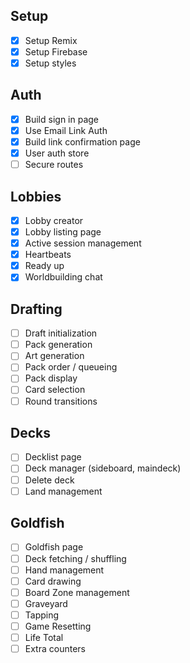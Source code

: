 ## Setup

- [x] Setup Remix
- [x] Setup Firebase
- [x] Setup styles

## Auth

- [x] Build sign in page
- [x] Use Email Link Auth
- [x] Build link confirmation page
- [x] User auth store
- [ ] Secure routes

## Lobbies

- [x] Lobby creator
- [x] Lobby listing page
- [x] Active session management
- [x] Heartbeats
- [x] Ready up
- [x] Worldbuilding chat

## Drafting

- [ ] Draft initialization
- [ ] Pack generation
- [ ] Art generation
- [ ] Pack order / queueing
- [ ] Pack display
- [ ] Card selection
- [ ] Round transitions

## Decks

- [ ] Decklist page
- [ ] Deck manager (sideboard, maindeck)
- [ ] Delete deck
- [ ] Land management

## Goldfish

- [ ] Goldfish page
- [ ] Deck fetching / shuffling
- [ ] Hand management
- [ ] Card drawing
- [ ] Board Zone management
- [ ] Graveyard
- [ ] Tapping
- [ ] Game Resetting
- [ ] Life Total
- [ ] Extra counters
